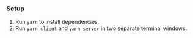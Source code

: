 ### Setup

1. Run `yarn` to install dependencies.
2. Run `yarn client` and `yarn server` in two separate terminal windows.
